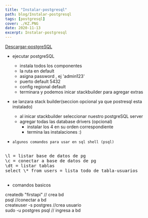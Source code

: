 ```yaml
---
title: "Instalar-postgresql"
path: blog/Instalar-postgresql
tags: [postgresql]
cover: ./KZ.PNG
date: 2020-11-13
excerpt: Instalar-postgresql
---
```


[Descargar-postgreSQL](https://www.postgresql.org/download/)

- ejecutar postgreSQL

  - instala todos los componentes
  - la ruta en default
  - asigna password , ej 'admin123'
  - puerto default 5432
  - config regional default
  - terminara y podemos inicar stackbuilder para agregar extras

- se lanzara stack builder(seccion opcional ya que postresql esta instalado)

  - al inicar stackbuilder seleccionar nuestro postgreSQL server
  - agregar todas las database drivers (opcional)
    - instalar los 4 en su orden correspondiente
    - termina las instalaciones :)

- `algunos comandos para usar en sql shell (psql)`
<pre>

\l = listar base de datos de pg  
\c = conectar a base de datos de pg   
\dt = listar tablas   
select \* from users = lista todo de tabla-usuarios   

</pre>

- comandos basicos

createdb "firstapi"   // crea bd  
psql                 //conectar a bd  
createuser -s postgres  //crea usuario   
sudo -u postgres psql // ingresa a bd   
